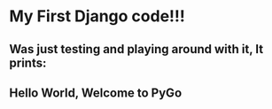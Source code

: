 # My First Django code!!!
## Was just testing and playing around with it, It prints:
## Hello World, Welcome to PyGo
